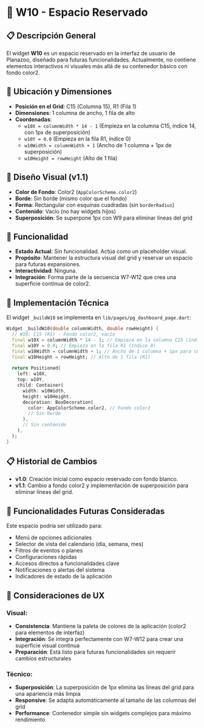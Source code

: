 # 🔲 W10 - Espacio Reservado

## 📋 Descripción General

El widget **W10** es un espacio reservado en la interfaz de usuario de Planazoo, diseñado para futuras funcionalidades. Actualmente, no contiene elementos interactivos ni visuales más allá de su contenedor básico con fondo color2.

## 📍 Ubicación y Dimensiones

- **Posición en el Grid**: C15 (Columna 15), R1 (Fila 1)
- **Dimensiones**: 1 columna de ancho, 1 fila de alto
- **Coordenadas**:
  - `w10X = columnWidth * 14 - 1` (Empieza en la columna C15, índice 14, con 1px de superposición)
  - `w10Y = 0.0` (Empieza en la fila R1, índice 0)
  - `w10Width = columnWidth + 1` (Ancho de 1 columna + 1px de superposición)
  - `w10Height = rowHeight` (Alto de 1 fila)

## 🎨 Diseño Visual (v1.1)

- **Color de Fondo**: Color2 (`AppColorScheme.color2`)
- **Borde**: Sin borde (mismo color que el fondo)
- **Forma**: Rectangular con esquinas cuadradas (sin `borderRadius`)
- **Contenido**: Vacío (no hay widgets hijos)
- **Superposición**: Se superpone 1px con W9 para eliminar líneas del grid

## 🎯 Funcionalidad

- **Estado Actual**: Sin funcionalidad. Actúa como un placeholder visual.
- **Propósito**: Mantener la estructura visual del grid y reservar un espacio para futuras expansiones.
- **Interactividad**: Ninguna.
- **Integración**: Forma parte de la secuencia W7-W12 que crea una superficie continua de color2.

## 🔧 Implementación Técnica

El widget `_buildW10` se implementa en `lib/pages/pg_dashboard_page.dart`:

```dart
Widget _buildW10(double columnWidth, double rowHeight) {
  // W10: C15 (R1) - Fondo color2, vacío
  final w10X = columnWidth * 14 - 1; // Empieza en la columna C15 (índice 14) - 1px para superponerse
  final w10Y = 0.0; // Empieza en la fila R1 (índice 0)
  final w10Width = columnWidth + 1; // Ancho de 1 columna + 1px para cubrir la línea
  final w10Height = rowHeight; // Alto de 1 fila (R1)
  
  return Positioned(
    left: w10X,
    top: w10Y,
    child: Container(
      width: w10Width,
      height: w10Height,
      decoration: BoxDecoration(
        color: AppColorScheme.color2, // Fondo color2
        // Sin borde
      ),
      // Sin contenido
    ),
  );
}
```

## 📋 Historial de Cambios

- **v1.0**: Creación inicial como espacio reservado con fondo blanco.
- **v1.1**: Cambio a fondo color2 y implementación de superposición para eliminar líneas del grid.

## 🚀 Funcionalidades Futuras Consideradas

Este espacio podría ser utilizado para:

- Menú de opciones adicionales
- Selector de vista del calendario (día, semana, mes)
- Filtros de eventos o planes
- Configuraciones rápidas
- Accesos directos a funcionalidades clave
- Notificaciones o alertas del sistema
- Indicadores de estado de la aplicación

## 🎨 Consideraciones de UX

### Visual:
- **Consistencia**: Mantiene la paleta de colores de la aplicación (color2 para elementos de interfaz)
- **Integración**: Se integra perfectamente con W7-W12 para crear una superficie visual continua
- **Preparación**: Está listo para futuras funcionalidades sin requerir cambios estructurales

### Técnico:
- **Superposición**: La superposición de 1px elimina las líneas del grid para una apariencia más limpia
- **Responsive**: Se adapta automáticamente al tamaño de las columnas del grid
- **Performance**: Contenedor simple sin widgets complejos para máximo rendimiento
